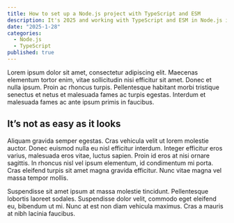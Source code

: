 ```yaml
---
title: How to set up a Node.js project with TypeScript and ESM
description: It's 2025 and working with TypeScript and ESM in Node.js is still kind of a pain in the ass. Here's a modern setup.
date: "2025-1-28"
categories:
  - Node.js
  - TypeScript
published: true
---
```


Lorem ipsum dolor sit amet, consectetur adipiscing elit. Maecenas elementum tortor enim, vitae sollicitudin nisi efficitur sit amet. Donec et nulla ipsum. Proin ac rhoncus turpis. Pellentesque habitant morbi tristique senectus et netus et malesuada fames ac turpis egestas. Interdum et malesuada fames ac ante ipsum primis in faucibus.

## It’s not as easy as it looks

Aliquam gravida semper egestas. Cras vehicula velit ut lorem molestie auctor. Donec euismod nulla eu nisl efficitur interdum. Integer efficitur eros varius, malesuada eros vitae, luctus sapien. Proin id eros at nisi ornare sagittis. In rhoncus nisl vel ipsum elementum, id condimentum mi porta. Cras eleifend turpis sit amet magna gravida efficitur. Nunc vitae magna vel massa tempor mollis.

Suspendisse sit amet ipsum at massa molestie tincidunt. Pellentesque lobortis laoreet sodales. Suspendisse dolor velit, commodo eget eleifend eu, bibendum ut mi. Nunc at est non diam vehicula maximus. Cras a mauris at nibh lacinia faucibus.
